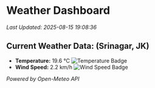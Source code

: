 
# Weather Dashboard

_Last Updated: 2025-08-15 19:08:36_

## Current Weather Data: (Srinagar, JK)
- **Temperature:** 19.6 °C ![Temperature Badge](https://img.shields.io/badge/Temperature-Low%20Temp-blue)
- **Wind Speed:** 2.2 km/h ![Wind Speed Badge](https://img.shields.io/badge/Wind%20Speed-Light%20Wind-blue)

*Powered by Open-Meteo API*
